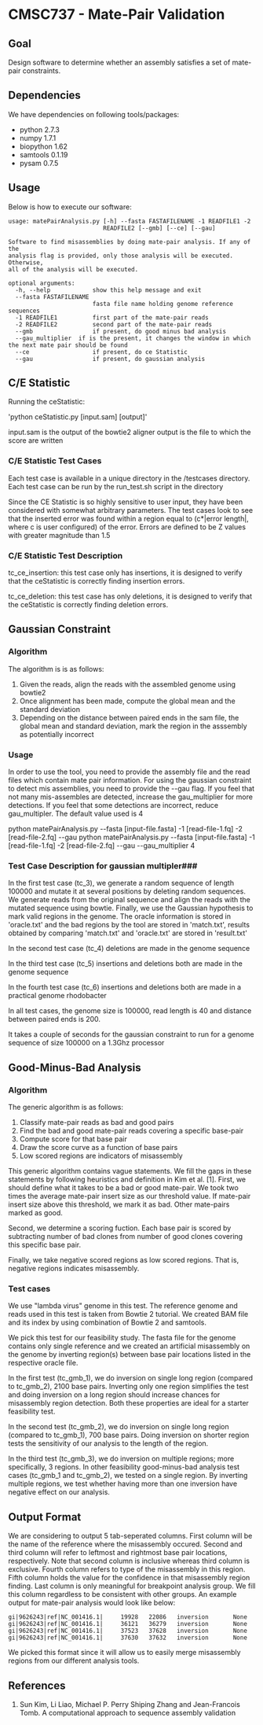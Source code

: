 # CMSC737 - Mate-Pair Validation #

## Goal ##
Design software to determine whether an assembly satisfies a set of mate-pair constraints.

## Dependencies ##
We have dependencies on following tools/packages:

* python 2.7.3
* numpy 1.7.1
* biopython 1.62
* samtools 0.1.19
* pysam 0.7.5

## Usage ##
Below is how to execute our software:
```
usage: matePairAnalysis.py [-h] --fasta FASTAFILENAME -1 READFILE1 -2
                           READFILE2 [--gmb] [--ce] [--gau]

Software to find misassemblies by doing mate-pair analysis. If any of the
analysis flag is provided, only those analysis will be executed. Otherwise,
all of the analysis will be executed.

optional arguments:
  -h, --help            show this help message and exit
  --fasta FASTAFILENAME
                        fasta file name holding genome reference sequences
  -1 READFILE1          first part of the mate-pair reads
  -2 READFILE2          second part of the mate-pair reads
  --gmb                 if present, do good minus bad analysis
  --gau_multiplier	if is the present, it changes the window in which the next mate pair should be found
  --ce                  if present, do ce Statistic
  --gau                 if present, do gaussian analysis
```

## C/E Statistic ##
Running the ceStatistic:

'python ceStatistic.py [input.sam] [output]'

input.sam is the output of the bowtie2 aligner
output is the file to which the score are written

### C/E Statistic Test Cases ###
Each test case is available in a unique directory in the /testcases directory. Each test case can be run by the run_test.sh script in the directory

Since the CE Statistic is so highly sensitive to user input, they have been considered with somewhat arbitrary parameters. The test cases look to see that the inserted error was found within a region equal to (c*|error length|, where c is user configured) of the error. Errors are defined to be Z values with greater magnitude than 1.5 

### C/E Statistic Test Description ###

tc_ce_insertion: this test case only has insertions, it is designed to verify that the ceStatistic is correctly finding insertion errors. 

tc_ce_deletion: this test case has only deletions, it is designed to verify that the ceStatistic is correctly finding deletion errors. 

## Gaussian Constraint ##
### Algorithm ###
The algorithm is is as follows:
1) Given the reads, align the reads with the assembled genome using bowtie2
2) Once alignment has been made, compute the global mean and the standard deviation
3) Depending on the distance between paired ends in the sam file, the global mean and standard deviation, mark the region in the asssembly as potentially incorrect

### Usage ###

In order to use the tool, you need to provide the assembly file and the read files which contain mate pair information. For using the 
gaussian constraint to detect mis assemblies, you need to provide the --gau flag. If you feel that not many mis-assembles are detected, increase
the gau_multiplier for more detections. If you feel that some detections are incorrect, reduce gau_multipler. The default value used is 4

python matePairAnalysis.py --fasta [input-file.fasta] -1 [read-file-1.fq] -2 [read-file-2.fq] --gau
python matePairAnalysis.py --fasta [input-file.fasta] -1 [read-file-1.fq] -2 [read-file-2.fq] --gau --gau_multiplier 4

### Test Case Description for gaussian multipler###

In the first test case (tc_3), we generate a random sequence of length 100000 and mutate it at several positions
 by deleting random sequences. We generate reads from the original sequence and align the reads with
 the mutated sequence using bowtie. Finally, we use the Gaussian hypothesis to mark valid regions in
 the genome. The oracle information is stored in 'oracle.txt' and the bad regions by the tool are 
stored in 'match.txt', results obtained by comparing 'match.txt' and 'oracle.txt' are stored in 'result.txt'

In the second test case (tc_4) deletions are made in the genome sequence

In the third test case (tc_5) insertions and deletions both are made in the genome sequence

In the fourth test case (tc_6) insertions and deletions both are made in a practical genome rhodobacter

In all test cases, the genome size is 100000, read length is 40 and distance between paired ends is 200.

It takes a couple of seconds for the gaussian constraint to run for a genome sequence of size 100000 on a 1.3Ghz processor

## Good-Minus-Bad Analysis ##
### Algorithm ###
The generic algorithm is as follows:

1. Classify mate-pair reads as bad and good pairs
2. Find the bad and good mate-pair reads covering a specific base-pair
3. Compute score for that base pair
4. Draw the score curve as a function of base pairs
5. Low scored regions are indicators of misassembly

This generic algorithm contains vague statements. We fill the gaps in these statements by following heuristics and definition in Kim et al. [1]. First, we should define what it takes to be a bad or good mate-pair. We took two times the average mate-pair insert size as our threshold value. If mate-pair insert size above this threshold, we mark it as bad. Other mate-pairs marked as good.

Second, we determine a scoring fuction. Each base pair is scored by subtracting number of bad clones from number of good clones covering this specific base pair.

Finally, we take negative scored regions as low scored regions. That is, negative regions indicates misassembly.

### Test cases ###
We use "lambda virus" genome in this test. The reference genome and reads used in this test is taken from Bowtie 2 tutorial. We created BAM file and its index by using combination of Bowtie 2 and samtools.

We pick this test for our feasibility study. The fasta file for the genome contains only single reference and we created an artificial misassembly on the genome by inverting region(s) between base pair locations listed in the respective oracle file. 

In the first test (tc_gmb_1), we do inversion on single long region (compared to tc_gmb_2), 2100 base pairs. Inverting only one region simplifies the test and doing inversion on a long region should increase chances for misassembly region detection. Both these properties are ideal for a starter feasibility test.

In the second test (tc_gmb_2), we do inversion on single long region (compared to tc_gmb_1), 700 base pairs. Doing inversion on shorter region tests the sensitivity of our analysis to the length of the region.

In the third test (tc_gmb_3), we do inversion on multiple regions; more specifically, 3 regions. In other feasibility good-minus-bad analysis test cases (tc_gmb_1 and tc_gmb_2), we tested on a single region. By inverting multiple regions, we test whether having more than one inversion have negative effect on our analysis.

## Output Format ##
We are considering to output 5 tab-seperated columns. First column will be the name of the reference where the misassembly occured. Second and third column will refer to leftmost and rightmost base pair locations, respectively. Note that second column is inclusive whereas third column is exclusive. Fourth column refers to type of the misassembly in this region. Fifth column holds the value for the confidence in that misassembly region finding. Last column is only meaningful for breakpoint analysis group. We fill this column regardless to be consistent with other groups. An example output for mate-pair analysis would look like below:
```
gi|9626243|ref|NC_001416.1|     19928   22086   inversion       None
gi|9626243|ref|NC_001416.1|     36121   36279   inversion       None
gi|9626243|ref|NC_001416.1|     37523   37628   inversion       None
gi|9626243|ref|NC_001416.1|     37630   37632   inversion       None
```

We picked this format since it will allow us to easily merge misassembly regions from our different analysis tools. 

## References ##
1. Sun Kim, Li Liao, Michael P. Perry Shiping Zhang and Jean-Francois Tomb. A computational approach to sequence assembly validation